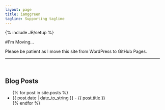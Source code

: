 ```yaml
---
layout: page
title: iamggreen
tagline: Supporting tagline
---
```

{% include JB/setup %}

#I'm Moving...

Please be patient as I move this site from WordPress to GitHub Pages.

---

<br/>
<div id="posts">
  <h2>Blog Posts</h2>
  <ul>
    {% for post in site.posts %}
      <li><span>{{ post.date | date_to_string }}</span> - <a href="{{ post.url }}">{{ post.title }}</a></li>
    {% endfor %}
  </ul>
</div>
